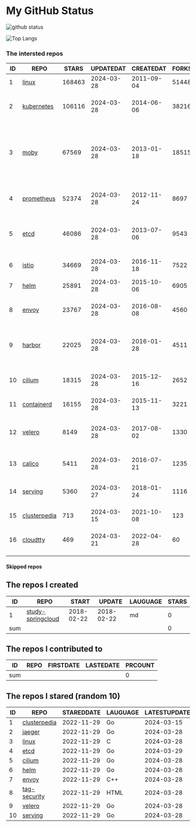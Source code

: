 # My GitHub Status

<img src="https://github-readme-stats-1.yihong0618.vercel.app/api?username=daoqingniu&show_icons=true&&&hide_title=true&count_private=true" alt="github status" />

![Top Langs](https://github-readme-stats-1.yihong0618.vercel.app/api/top-langs/?username=daoqingniu&layout=compact)

<!--START_SECTION:github_repos-->
### The intersted repos
| ID |                              REPO                               | STARS  | UPDATEDAT  | CREATEDAT  | FORKSCOUNT |                                                DESCRIPTIONS                                                |
|----|-----------------------------------------------------------------|--------|------------|------------|------------|------------------------------------------------------------------------------------------------------------|
|  1 | [linux](https://github.com/torvalds/linux)                      | 168463 | 2024-03-28 | 2011-09-04 |      51448 | Linux kernel source tree                                                                                   |
|  2 | [kubernetes](https://github.com/kubernetes/kubernetes)          | 106116 | 2024-03-28 | 2014-06-06 |      38216 | Production-Grade Container Scheduling and Management                                                       |
|  3 | [moby](https://github.com/moby/moby)                            |  67569 | 2024-03-28 | 2013-01-18 |      18515 | The Moby Project - a collaborative project for the container ecosystem to assemble container-based systems |
|  4 | [prometheus](https://github.com/prometheus/prometheus)          |  52374 | 2024-03-28 | 2012-11-24 |       8697 | The Prometheus monitoring system and time series database.                                                 |
|  5 | [etcd](https://github.com/etcd-io/etcd)                         |  46086 | 2024-03-28 | 2013-07-06 |       9543 | Distributed reliable key-value store for the most critical data of a distributed system                    |
|  6 | [istio](https://github.com/istio/istio)                         |  34669 | 2024-03-28 | 2016-11-18 |       7522 | Connect, secure, control, and observe services.                                                            |
|  7 | [helm](https://github.com/helm/helm)                            |  25891 | 2024-03-28 | 2015-10-06 |       6905 | The Kubernetes Package Manager                                                                             |
|  8 | [envoy](https://github.com/envoyproxy/envoy)                    |  23767 | 2024-03-28 | 2016-08-08 |       4560 | Cloud-native high-performance edge/middle/service proxy                                                    |
|  9 | [harbor](https://github.com/goharbor/harbor)                    |  22025 | 2024-03-28 | 2016-01-28 |       4511 | An open source trusted cloud native registry project that stores, signs, and scans content.                |
| 10 | [cilium](https://github.com/cilium/cilium)                      |  18315 | 2024-03-28 | 2015-12-16 |       2652 | eBPF-based Networking, Security, and Observability                                                         |
| 11 | [containerd](https://github.com/containerd/containerd)          |  16155 | 2024-03-28 | 2015-11-13 |       3221 | An open and reliable container runtime                                                                     |
| 12 | [velero](https://github.com/vmware-tanzu/velero)                |   8149 | 2024-03-28 | 2017-08-02 |       1330 | Backup and migrate Kubernetes applications and their persistent volumes                                    |
| 13 | [calico](https://github.com/projectcalico/calico)               |   5411 | 2024-03-28 | 2016-07-21 |       1235 | Cloud native networking and network security                                                               |
| 14 | [serving](https://github.com/knative/serving)                   |   5360 | 2024-03-27 | 2018-01-24 |       1116 | Kubernetes-based, scale-to-zero, request-driven compute                                                    |
| 15 | [clusterpedia](https://github.com/clusterpedia-io/clusterpedia) |    713 | 2024-03-15 | 2021-10-08 |        123 | The Encyclopedia of Kubernetes clusters                                                                    |
| 16 | [cloudtty](https://github.com/cloudtty/cloudtty)                |    469 | 2024-03-21 | 2022-04-28 |         60 | A Friendly Kubernetes CloudShell (Web Terminal) !                                                          |



#### Skipped repos
<!--END_SECTION:github_repos-->

<!--START_SECTION:my_github-->
## The repos I created
| ID  |                                 REPO                                 |   START    |   UPDATE   | LAUGUAGE | STARS |
|-----|----------------------------------------------------------------------|------------|------------|----------|-------|
|   1 | [study-springcloud](https://github.com/daoqingniu/study-springcloud) | 2018-02-22 | 2018-02-22 | md       |     0 |
| sum |                                                                      |            |            |          |     0 |

## The repos I contributed to
| ID  | REPO | FIRSTDATE | LASTEDATE | PRCOUNT |
|-----|------|-----------|-----------|---------|
| sum |      |           |           |       0 |

## The repos I stared (random 10)
| ID |                              REPO                               | STAREDDATE | LAUGUAGE | LATESTUPDATE |
|----|-----------------------------------------------------------------|------------|----------|--------------|
|  1 | [clusterpedia](https://github.com/clusterpedia-io/clusterpedia) | 2022-11-29 | Go       | 2024-03-15   |
|  2 | [jaeger](https://github.com/jaegertracing/jaeger)               | 2022-11-29 | Go       | 2024-03-28   |
|  3 | [linux](https://github.com/torvalds/linux)                      | 2022-11-29 | C        | 2024-03-28   |
|  4 | [etcd](https://github.com/etcd-io/etcd)                         | 2022-11-29 | Go       | 2024-03-29   |
|  5 | [cilium](https://github.com/cilium/cilium)                      | 2022-11-29 | Go       | 2024-03-28   |
|  6 | [helm](https://github.com/helm/helm)                            | 2022-11-29 | Go       | 2024-03-28   |
|  7 | [envoy](https://github.com/envoyproxy/envoy)                    | 2022-11-29 | C++      | 2024-03-28   |
|  8 | [tag-security](https://github.com/cncf/tag-security)            | 2022-11-29 | HTML     | 2024-03-28   |
|  9 | [velero](https://github.com/vmware-tanzu/velero)                | 2022-11-29 | Go       | 2024-03-28   |
| 10 | [serving](https://github.com/knative/serving)                   | 2022-11-29 | Go       | 2024-03-28   |

<!--END_SECTION:my_github-->
